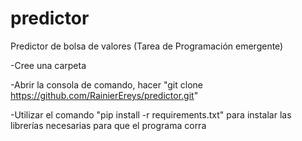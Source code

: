# predictor
Predictor de bolsa de valores (Tarea de Programación emergente)

-Cree una carpeta

-Abrir la consola de comando, hacer "git clone https://github.com/RainierEreys/predictor.git"

-Utilizar el comando "pip install -r requirements.txt" para instalar las librerías necesarias para que el programa corra



